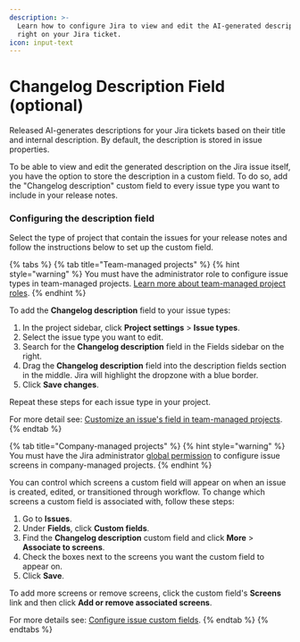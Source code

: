 ```yaml
---
description: >-
  Learn how to configure Jira to view and edit the AI-generated descriptions
  right on your Jira ticket.
icon: input-text
---
```


# Changelog Description Field (optional)

Released AI-generates descriptions for your Jira tickets based on their title and internal description. By default, the description is stored in issue properties.

To be able to view and edit the generated description on the Jira issue itself, you have the option to store the description in a custom field. To do so, add the "Changelog description" custom field to every issue type you want to include in your release notes.

### Configuring the description field&#x20;

Select the type of project that contain the issues for your release notes and follow the instructions below to set up the custom field.&#x20;

{% tabs %}
{% tab title="Team-managed projects" %}
{% hint style="warning" %}
You must have the administrator role to configure issue types in team-managed projects. [Learn more about team-managed project roles](https://confluence.atlassian.com/jirasoftwarecloud/manage-how-people-access-your-next-gen-project-982321983.html).
{% endhint %}

To add the **Changelog description** field to your issue types:

1. In the project sidebar, click **Project settings** > **Issue types**.
2. Select the issue type you want to edit.
3. Search for the **Changelog description** field in the Fields sidebar on the right.
4. Drag the **Changelog description** field into the description fields section in the middle. Jira will highlight the dropzone with a blue border.&#x20;
5. Click **Save changes**.

Repeat these steps for each issue type in your project.&#x20;

For more detail see: [Customize an issue's field in team-managed projects](https://support.atlassian.com/jira-software-cloud/docs/customize-an-issues-fields-in-team-managed-projects/).&#x20;
{% endtab %}

{% tab title="Company-managed projects" %}
{% hint style="warning" %}
You must have the Jira administrator [global permission](https://confluence.atlassian.com/adminjiracloud/managing-global-permissions-776636359.html) to configure issue screens in company-managed projects.
{% endhint %}

You can control which screens a custom field will appear on when an issue is created, edited, or transitioned through workflow. To change which screens a custom field is associated with, follow these steps:

1. Go to **Issues**.
2. Under **Fields**, click **Custom fields**.
3. Find the **Changelog description** custom field and click **More** > **Associate to screens**.
4. Check the boxes next to the screens you want the custom field to appear on.
5. Click **Save**.

To add more screens or remove screens, click the custom field's **Screens** link and then click **Add or remove associated screens**.

For more details see: [Configure issue custom fields](https://support.atlassian.com/jira-cloud-administration/docs/configure-issue-custom-fields/).
{% endtab %}
{% endtabs %}

